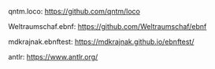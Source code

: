 
qntm.loco: https://github.com/qntm/loco

Weltraumschaf.ebnf: https://github.com/Weltraumschaf/ebnf

mdkrajnak.ebnftest: https://mdkrajnak.github.io/ebnftest/

antlr: https://www.antlr.org/
